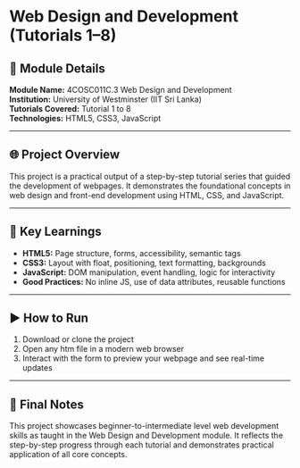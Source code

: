 # Web Design and Development (Tutorials 1–8)

## 📘 Module Details
**Module Name:** 4COSC011C.3 Web Design and Development  
**Institution:** University of Westminster (IIT Sri Lanka)  
**Tutorials Covered:** Tutorial 1 to 8  
**Technologies:** HTML5, CSS3, JavaScript

---

## 🌐 Project Overview

This project is a practical output of a step-by-step tutorial series that guided the development of webpages. It demonstrates the foundational concepts in web design and front-end development using HTML, CSS, and JavaScript.

---

## 🧠 Key Learnings

- **HTML5:** Page structure, forms, accessibility, semantic tags  
- **CSS3:** Layout with float, positioning, text formatting, backgrounds  
- **JavaScript:** DOM manipulation, event handling, logic for interactivity  
- **Good Practices:** No inline JS, use of data attributes, reusable functions

---

## ▶️ How to Run

1. Download or clone the project
2. Open any htm file in a modern web browser
3. Interact with the form to preview your webpage and see real-time updates

---

## 🙌 Final Notes

This project showcases beginner-to-intermediate level web development skills as taught in the Web Design and Development module. It reflects the step-by-step progress through each tutorial and demonstrates practical application of all core concepts.

